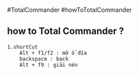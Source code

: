 #TotalCommander
#howToTotalCommander

## how to Total Commander ?
	1.shortCut
		Alt + f1/f2 : mở ổ đĩa 
		backspace : back
		Alt + f9 : giải nén



